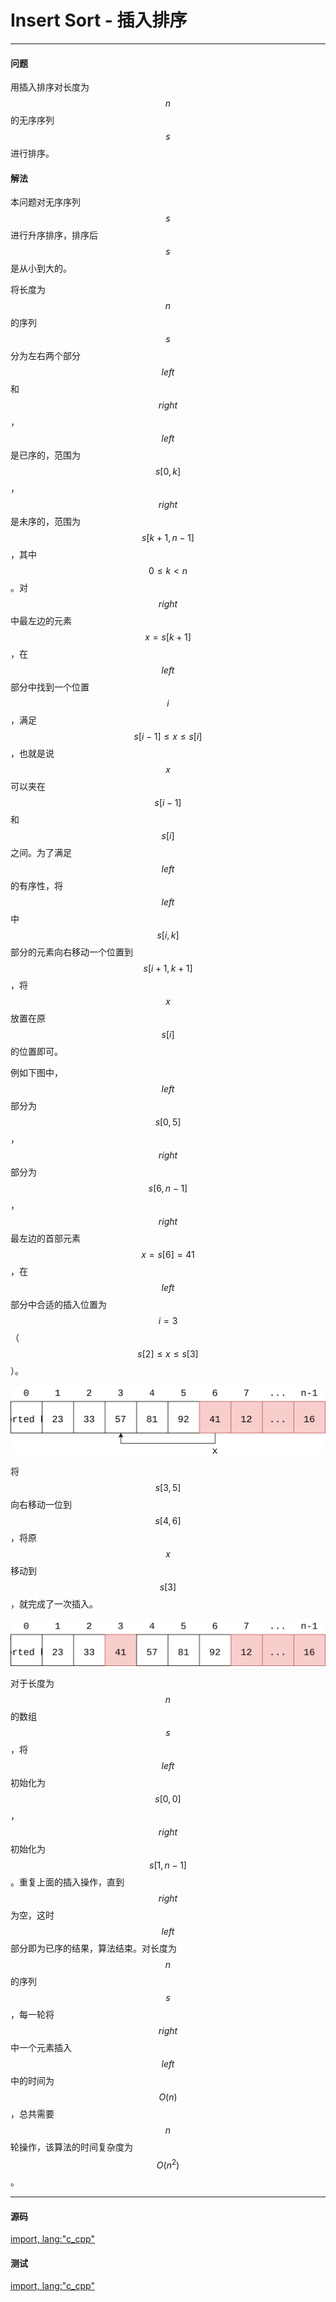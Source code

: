 <script type="text/javascript" src="https://cdnjs.cloudflare.com/ajax/libs/mathjax/2.7.1/MathJax.js?config=TeX-AMS-MML_HTMLorMML"/></script>
<script> gitbook.events.bind("page.change", function() { MathJax.Hub.Queue(["Typeset",MathJax.Hub]); } </script>

# Insert Sort - 插入排序

--------

#### 问题

用插入排序对长度为$$ n $$的无序序列$$ s $$进行排序。

#### 解法

本问题对无序序列$$ s $$进行升序排序，排序后$$ s $$是从小到大的。

将长度为$$ n $$的序列$$ s $$分为左右两个部分$$ left $$和$$ right $$，$$ left $$是已序的，范围为$$ s[0,k] $$，$$ right $$是未序的，范围为$$ s[k+1,n-1] $$，其中$$ 0 \le k \lt n $$。对$$ right $$中最左边的元素$$ x = s[k+1] $$，在$$ left $$部分中找到一个位置$$ i $$，满足$$ s[i-1] \le x \le s[i] $$，也就是说$$ x $$可以夹在$$ s[i-1] $$和$$ s[i] $$之间。为了满足$$ left $$的有序性，将$$ left $$中$$ s[i,k] $$部分的元素向右移动一个位置到$$ s[i+1,k+1] $$，将$$ x $$放置在原$$ s[i] $$的位置即可。

例如下图中，$$ left $$部分为$$ s[0,5] $$，$$ right $$部分为$$ s[6,n-1] $$，$$ right $$最左边的首部元素$$ x = s[6] = 41 $$，在$$ left $$部分中合适的插入位置为$$ i = 3 $$（$$ s[2] \le x \le s[3] $$）。

![InsertSort1.svg](../res/InsertSort1.svg)

将$$ s[3,5] $$向右移动一位到$$ s[4,6] $$，将原$$ x $$移动到$$ s[3] $$，就完成了一次插入。

![InsertSort2.svg](../res/InsertSort2.svg)

对于长度为$$ n $$的数组$$ s $$，将$$ left $$初始化为$$ s[0,0] $$，$$ right $$初始化为$$ s[1,n-1] $$。重复上面的插入操作，直到$$ right $$为空，这时$$ left $$部分即为已序的结果，算法结束。对长度为$$ n $$的序列$$ s $$，每一轮将$$ right $$中一个元素插入$$ left $$中的时间为$$ O(n) $$，总共需要$$ n $$轮操作，该算法的时间复杂度为$$ O(n^2) $$。

--------

#### 源码

[import, lang:"c_cpp"](../../../src/Sort/InsertSort.h)

#### 测试

[import, lang:"c_cpp"](../../../src/Sort/InsertSort.cpp)
